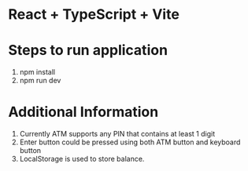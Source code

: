 # React + TypeScript + Vite

# Steps to run application

1. npm install
2. npm run dev

# Additional Information

1. Currently ATM supports any PIN that contains at least 1 digit
2. Enter button could be pressed using both ATM button and keyboard button
3. LocalStorage is used to store balance.
